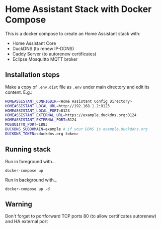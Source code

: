 # Home Assistant Stack with Docker Compose

This is a docker compose to create an Home Assistant stack with:

- Home Assistant Core
- DuckDNS (to renew IP-DDNS)
- Caddy Server (to autorenew certificates)
- Eclipse Mosquitto MQTT broker

## Installation steps

Make a copy of `.env.dist` file as `.env` under main directory and edit its content. E.g.:

```bash
HOMEASSISTANT_CONFIGDIR=<Home Assistant Config Directory>
HOMEASSISTANT_LOCAL_URL=http://192.168.1.2:8123
HOMEASSISTANT_LOCAL_PORT=8123
HOMEASSISTANT_EXTERNAL_URL=https://example.duckdns.org:8124
HOMEASSISTANT_EXTERNAL_PORT=8124
MOSQUITTO_PORT=1883
DUCKDNS_SUBDOMAIN=example # if your DDNS is example.duckddns.org
DUCKDNS_TOKEN=<duckdns.org token>
```

## Running stack

Run in foreground with...

`docker-compose up`

Run in background with...

`docker-compose up -d`

## Warning

Don't forget to portforward TCP ports 80 (to allow certificates autorenew) and HA external port
